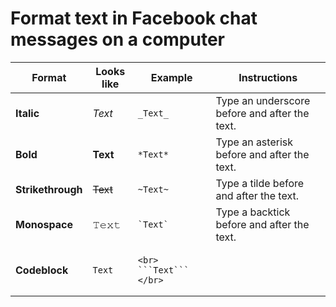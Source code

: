# Format text in Facebook chat messages on a computer

| Format         | Looks like | Example    | Instructions                                                                 |
|----------------|------------|------------|-------------------------------------------------------------------------------|
| **Italic**     | *Text* | `_Text_`    | Type an underscore before and after the text.                                |
| **Bold**       | **Text**   | `*Text*`    | Type an asterisk before and after the text.                                  |
| **Strikethrough** | ~~Text~~ | `~Text~`    | Type a tilde before and after the text.                                      |
| **Monospace**  | 𝚃𝚎𝚡𝚝 | `` `Text` `` | Type a backtick before and after the text.                                   |
| **Codeblock**  | `Text` | <pre>`<br> ```Text``` </br>`</pre> | | 1. Type three backticks<br>2. Type one line break (press **Shift** + **Return**)<br>3. Type your text<br>4. Type another line break (press **Shift** + **Return**)<br>5. Type three more backticks |
